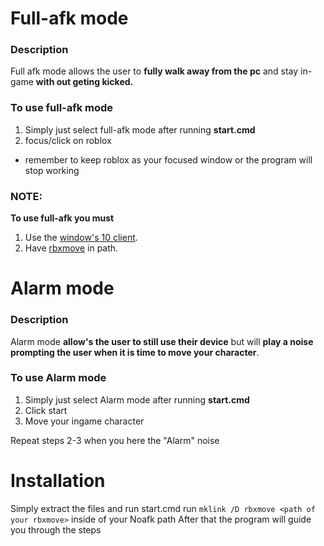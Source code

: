 # Full-afk mode
### Description
Full afk mode allows the user to **fully walk away from the pc** and stay in-game **with out geting kicked.**
### To use full-afk mode

 1. Simply just select full-afk mode after running **start.cmd** 
 2. focus/click on roblox
- remember to keep roblox as your focused window or the program will stop working

### NOTE:
**To use full-afk you must**
 1. Use the [window's 10 client](https://www.microsoft.com/store/productId/9NBLGGGZM6WM).
 2. Have [rbxmove](https://github.com/SuperLego9000/rbxmove) in path.
# Alarm mode
### Description
Alarm mode **allow's the user to still use their device** but will **play a noise prompting the user when it is time to move your character**.
### To use Alarm mode

 1. Simply just select Alarm mode after running **start.cmd** 
 2. Click start
 3. Move your ingame character

Repeat steps 2-3 when you here the "Alarm" noise
# Installation
Simply extract the files and run start.cmd
run `mklink /D rbxmove <path of your rbxmove>` inside of your Noafk path
After that the program will guide you through the steps

